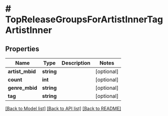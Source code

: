 # # TopReleaseGroupsForArtistInnerTagArtistInner

## Properties

Name | Type | Description | Notes
------------ | ------------- | ------------- | -------------
**artist_mbid** | **string** |  | [optional]
**count** | **int** |  | [optional]
**genre_mbid** | **string** |  | [optional]
**tag** | **string** |  | [optional]

[[Back to Model list]](../../README.md#models) [[Back to API list]](../../README.md#endpoints) [[Back to README]](../../README.md)
